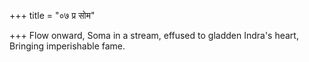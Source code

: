 +++
title = "०७ प्र सोम"

+++
Flow onward, Soma in a stream, effused to gladden Indra's heart,  
     Bringing imperishable fame.
